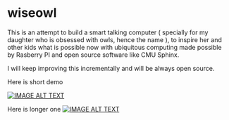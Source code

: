 # wiseowl

This is an attempt to build a smart talking computer ( specially for my daughter who is obsessed with owls, hence the name ), 
to inspire her and other kids what is possible now with ubiquitous computing made possible by Rasberry PI and open source software like 
CMU Sphinx. 

I will keep improving this incrementally and will be always open source.


Here is short demo


[![IMAGE ALT TEXT]()](https://www.youtube.com/watch?v=B0SjojJyIAI "Speech Recognition short demo")

Here is longer one
[![IMAGE ALT TEXT]()](https://www.youtube.com/watch?v=BYcX-pPah3c "Speech Recognition long demo")
